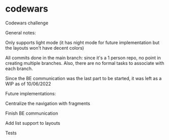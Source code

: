 # codewars
Codewars challenge

General notes:

Only supports light mode (it has night mode for future implementation but the layouts won't have decent colors)

All commits done in the main branch: since it's a 1 person repo, no point in creating multiple branches. Also, there are no formal tasks to associate with each branch.

Since the BE communication was the last part to be started, it was left as a WIP as of 10/06/2022

Future implementations:

Centralize the navigation with fragments

Finish BE communication

Add list support to layouts 

Tests
